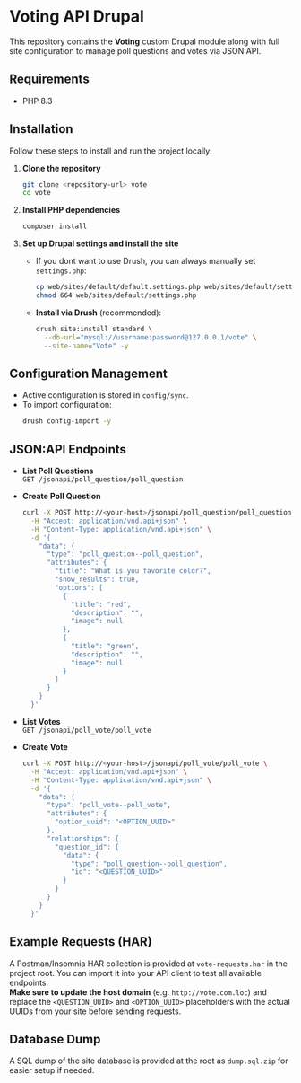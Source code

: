 

# Voting API Drupal

This repository contains the **Voting** custom Drupal module along with full site configuration to manage poll questions and votes via JSON:API.

## Requirements
- PHP 8.3

## Installation

Follow these steps to install and run the project locally:

1. **Clone the repository**  
   ```bash
   git clone <repository-url> vote
   cd vote
   ```

2. **Install PHP dependencies**  
   ```bash
   composer install
   ```

3. **Set up Drupal settings and install the site**  
   - If you dont want to use Drush, you can always manually set `settings.php`:
     ```bash
     cp web/sites/default/default.settings.php web/sites/default/settings.php
     chmod 664 web/sites/default/settings.php
     ```  
   - **Install via Drush** (recommended):
     ```bash
     drush site:install standard \
       --db-url="mysql://username:password@127.0.0.1/vote" \
       --site-name="Vote" -y
     ``` 

## Configuration Management

- Active configuration is stored in `config/sync`.  
- To import configuration:
  ```bash
  drush config-import -y
  ```

## JSON:API Endpoints

- **List Poll Questions**  
  `GET /jsonapi/poll_question/poll_question`

- **Create Poll Question**  
  ```bash
  curl -X POST http://<your-host>/jsonapi/poll_question/poll_question \
    -H "Accept: application/vnd.api+json" \
    -H "Content-Type: application/vnd.api+json" \
    -d '{
      "data": {
        "type": "poll_question--poll_question",
        "attributes": {
          "title": "What is you favorite color?",
          "show_results": true,
          "options": [
            {
              "title": "red",
              "description": "",
              "image": null
            },
            {
              "title": "green",
              "description": "",
              "image": null
            }
          ]
        }
      }
    }'
  ```

- **List Votes**  
  `GET /jsonapi/poll_vote/poll_vote`

- **Create Vote**  
  ```bash
  curl -X POST http://<your-host>/jsonapi/poll_vote/poll_vote \
    -H "Accept: application/vnd.api+json" \
    -H "Content-Type: application/vnd.api+json" \
    -d '{
      "data": {
        "type": "poll_vote--poll_vote",
        "attributes": {
          "option_uuid": "<OPTION_UUID>"
        },
        "relationships": {
          "question_id": {
            "data": {
              "type": "poll_question--poll_question",
              "id": "<QUESTION_UUID>"
            }
          }
        }
      }
    }'
  ```

## Example Requests (HAR)

A Postman/Insomnia HAR collection is provided at `vote-requests.har` in the project root. You can import it into your API client to test all available endpoints.  
**Make sure to update the host domain** (e.g. `http://vote.com.loc`) and replace the `<QUESTION_UUID>` and `<OPTION_UUID>` placeholders with the actual UUIDs from your site before sending requests.

## Database Dump

A SQL dump of the site database is provided at the root as `dump.sql.zip` for easier setup if needed.